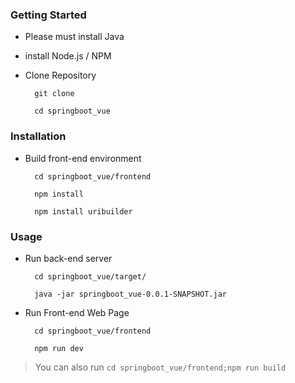 
### Getting Started

- Please must install Java
- install Node.js / NPM
- Clone Repository

        git clone 
        
        cd springboot_vue


### Installation  
        
- Build front-end environment

        cd springboot_vue/frontend

        npm install 
        
        npm install uribuilder

### Usage

- Run back-end server

        cd springboot_vue/target/
        
        java -jar springboot_vue-0.0.1-SNAPSHOT.jar

- Run Front-end Web Page

        cd springboot_vue/frontend

        npm run dev

> You can also run `cd springboot_vue/frontend;npm run build` 

